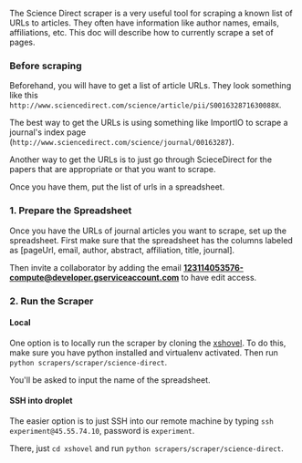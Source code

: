 The Science Direct scraper is a very useful tool for scraping a known list of URLs to articles. They often have information like author names, emails, affiliations, etc. This doc will describe how to currently scrape a set of pages. 


### Before scraping
Beforehand, you will have to get a list of article URLs. They look something like this `http://www.sciencedirect.com/science/article/pii/S001632871630088X`. 

The best way to get the URLs is using something like ImportIO to scrape a journal's index page (`http://www.sciencedirect.com/science/journal/00163287`). 

Another way to get the URLs is to just go through ScieceDirect for the papers that are appropriate or that you want to scrape.

Once you have them, put the list of urls in a spreadsheet.

### 1. Prepare the Spreadsheet
Once you have the URLs of journal articles you want to scrape, set up the spreadsheet. First make sure that the spreadsheet has the columns labeled as [pageUrl, email, author, abstract, affiliation, title, journal].

Then invite a collaborator by adding the email **123114053576-compute@developer.gserviceaccount.com** to have edit access.

### 2. Run the Scraper

#### Local
One option is to locally run the scraper by cloning the [xshovel](https://github.com/experiment/xshovel). To do this, make sure you have python installed and virtualenv activated. Then run `python scrapers/scraper/science-direct`. 

You'll be asked to input the name of the spreadsheet. 

#### SSH into droplet
The easier option is to just SSH into our remote machine by typing `ssh experiment@45.55.74.10`, password is `experiment`. 

There, just `cd xshovel` and run `python scrapers/scraper/science-direct`. 
